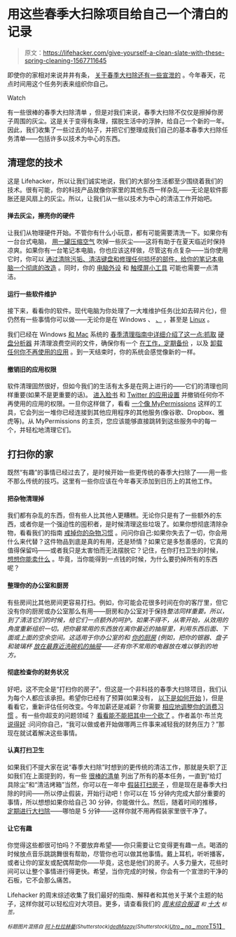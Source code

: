 # 用这些春季大扫除项目给自己一个清白的记录

> 原文：<https://lifehacker.com/give-yourself-a-clean-slate-with-these-spring-cleaning-1567711645>

即使你的家相对来说井井有条， [关于春季大扫除还有一些宣泄的](http://lifehacker.com/do-you-spring-clean-1566074950) 。今年春天，花点时间用这个任务列表来组织你自己。

Watch

有一些很棒的春季大扫除清单 ，但是对我们来说，春季大扫除不仅仅是擦掉你房子周围的灰尘。这是关于变得有条理，摆脱生活中的浮肿，给自己一个新的一年。因此，我们收集了一些过去的帖子，并把它们整理成我们自己的基本春季大扫除任务清单——包括许多以技术为中心的东西。

## 清理您的技术

这是 Lifehacker，所以让我们诚实地说，我们的大部分生活都至少围绕着我们的技术。很有可能，你的科技产品就像你家里的其他东西一样杂乱——无论是软件膨胀还是风扇上的灰尘。所以，让我们从一些以技术为中心的清洁工作开始吧。

#### 掸去灰尘，擦亮你的硬件

让我们从物理硬件开始。不管你有什么小玩意，都有可能需要清洗一下。如果你有一台台式电脑， [用一罐压缩空气](http://lifehacker.com/this-is-lifehackers-summer-series-keep-your-pc-running-5816630) 吹掉一些灰尘——这将有助于在夏天临近时保持凉爽。如果你有一台笔记本电脑，你也应该这样做，尽管这有点复杂——当你使用它时，你可以 [通过清除污垢、清洁键盘和修理任何损坏的部件，给你的笔记本电脑一个彻底的改造](http://lifehacker.com/give-your-old-slow-overheating-laptop-new-life-and-an-5934602) 。同时，你的 [电脑外设](http://lifehacker.com/give-your-computer-and-peripherals-a-spring-cleaning-5513559) 和 [触摸屏小工具](http://lifehacker.com/how-to-properly-clean-all-your-gadgets-without-ruining-5875667) 可能也需要一点清洁。

#### 运行一些软件维护

接下来，看看你的软件。现代电脑为你处理了一大堆维护任务(比如去碎片化)，但仍然有一些事情你可以做——无论你是在 Windows 、 [、](http://lifehacker.com/what-kind-of-maintenance-do-i-need-to-do-on-my-mac-5814440) ，甚至是 [Linux](http://lifehacker.com/what-kind-of-maintenance-do-i-need-to-do-on-my-linux-pc-5817282) 。

我们已经在 Windows [和 Mac](http://lifehacker.com/how-to-speed-up-clean-up-and-revive-your-mac-5896699) 系统的 [春季清理指南中详细介绍了这一点:抓取](http://lifehacker.com/how-to-speed-up-clean-up-and-revive-your-windows-pc-5897138) [硬盘分析器](http://lifehacker.com/five-best-hard-drive-space-analyzers-5835082) 并清理浪费空间的文件，确保你有一个 [在工作，定期备份](http://lifehacker.com/set-up-an-automated-bulletproof-file-back-up-solution-5787572) ，以及 [卸载任何你不再使用的应用](http://lifehacker.com/the-best-app-uninstaller-for-windows-5829096) 。到一天结束时，你的系统会感觉像新的一样。

#### 撤销旧的应用权限

软件清理固然很好，但如今我们的生活有太多是在网上进行的——它们的清理也同样重要(如果不是更重要的话)。 [进入脸书](http://lifehacker.com/clean-out-your-facebook-app-permissions-as-part-of-your-5904590) 和 [Twitter 的应用设置](http://lifehacker.com/clean-out-your-twitter-app-permissions-as-part-of-your-5905299) 并撤销任何你不再使用的应用的权限。一旦你这样做了，看看 [一个像 MyPermissions](http://lifehacker.com/mypermissions-is-one-convenient-place-to-start-cleaning-5872639) 这样的工具，它会列出一堆你已经连接到其他应用程序的其他服务(像谷歌、Dropbox、雅虎等)。从 MyPermissions 的主页，您应该能够直接跳转到这些服务中的每一个，并轻松地清理它们。

## 打扫你的家

既然“有趣”的事情已经过去了，是时候开始一些更传统的春季大扫除了——用一些不那么传统的技巧。这里有一些你应该在今年春天添加到日历上的其他工作。

#### 把杂物清理掉

我们都有杂乱的东西，但有些人比其他人更糟糕。无论你只是有了一些额外的东西，或者你是一个强迫性的囤积者，是时候清理这些垃圾了。如果你想彻底清除杂物，看看我们的指南 [戒掉你的杂物习惯](http://lifehacker.com/how-to-kick-your-clutter-habit-and-live-in-a-clean-hous-5957609) 。问问你自己:如果你失去了一切，你会用什么来代替？这件物品到底是真的有用，还是矫情？如果它是多愁善感的，它真的值得保留吗——或者我只是太害怕而无法摆脱它？记住，在你打扫卫生的时候， [想想你能卖什么](http://lifehacker.com/the-complete-guide-to-selling-your-unwanted-crap-for-mo-5981335) 。毕竟，当你能得到一点钱的时候，为什么要扔掉所有的东西呢？

#### 整理你的办公室和厨房

有些房间比其他房间更容易打扫。例如，你可能会花很多时间在你的客厅里，但它没有你的厨房或办公室那么有用——厨房和办公室对于保持*整洁同样重要。所以，到了清洁它们的时候，给它们一点额外的呵护。如果不得不，从零开始，从效用的角度重新组织一切。把你最常用的东西放在离你最近的抽屉里，利用东西后面、下面或上面的空余空间。这适用于你办公室的和 [你的厨房](http://lifehacker.com/the-geeks-guide-to-rebooting-your-kitchen-5748309) (例如，把你的银器、盘子和玻璃杯 [放在最靠近洗碗机的抽屉](http://lifehacker.com/fit-your-storage-cabinet-next-to-dishwasher-for-easy-un-1558981066)——还有你不常用的电器放在难以够到的地方。*

#### 彻底检查你的财务状况

好吧，这不完全是“打扫你的房子”，但这是一个非科技的春季大扫除项目，我们认为每个人都应该承担。希望你已经有了预算(如果没有， [以下是如何开始](http://lifehacker.com/top-10-tricks-for-building-the-perfect-budget-1485998627) )，但是看看它，重新评估任何改变。今年加薪还是减薪？你需要 [相应地调整你的消费习惯](http://lifehacker.com/how-to-change-your-spending-habits-when-your-salary-goe-5954824) 。有一些你超支的问题领域？ [看看能不能把其中一个砍了](http://lifehacker.com/reform-your-budget-by-focusing-on-these-four-areas-1486370670) 。作者盖尔·布兰克 [说得好](http://lifehacker.com/work-a-financial-overhaul-into-your-spring-cleaning-5896370) :问问你自己，“我可以做或者开始做哪两三件事来减轻我的财务压力？”那现在就试着解决这些事情。

#### 认真打扫卫生

如果我们不提大家在说“春季大扫除”时想到的更传统的清洁工作，那就是失职了正如我们在上面提到的，有一些 [很棒的清单](http://www.imperfecthomemaking.com/p/thorough-spring-cleaning-checklist.html) 列出了所有的基本任务，一直到“给灯具除尘”和“清洁烤箱”当然，你可以在一年中 [假装打扫房子](http://lifehacker.com/fake-a-clean-house-by-cleverly-hiding-clutter-and-dirt-5907670) ，但是现在是春季大扫除的时间——所以停止假装，开始行动吧！你可以在 15 分钟内完成大部分重要的事情，所以想想如果你给自己 30 分钟，你能做什么。然后，随着时间的推移， [定期进行大扫除](http://lifehacker.com/make-regular-cleaning-dashes-for-a-cleaner-more-organi-5839936)——哪怕是 5 分钟——这样你就不用再假装家里很干净了。

#### 让它有趣

你觉得这些都很可怕吗？不要放弃希望——你只需要让它变得更有趣一点。喝酒的时候放点音乐跳跳舞很有帮助，尽管你也可以做其他事情。戴上耳机，听听播客，或者让你的室友或配偶帮助你——毕竟，这也是他们的房子。人多力量大，花些时间可以让整个事情进行得更快。希望，当你完成的时候，你会有一个宣泄的干净的石板，它不会那么痛苦。

Lifehacker 的周末综述收集了我们最好的指南、解释者和其他关于某个主题的帖子，这样你就可以轻松应对大项目。更多，请查看我们的 [*周末综合报道*](http://lifehacker.com/tag/weekend-roundup) <small>*和*</small> [*十大*](http://lifehacker.com/tag/lifehacker-top-10) <small>*标签。*</small>

<small>*标题图片混搭自*</small> [<small>*阿卜杜拉赫曼*</small>](http://www.shutterstock.com/pic.mhtml?id=119427337&src=id)<small>*(Shutterstock)*</small>[<small>*dedMazay*</small>](http://www.shutterstock.com/pic.mhtml?id=133645361&src=id)<small>*(Shutterstock)*</small>[<small>*Utro _ na _ more*</small>T51】](http://www.shutterstock.com/pic.mhtml?id=143663026&src=id)